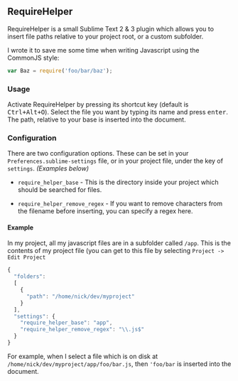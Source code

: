 ## RequireHelper

RequireHelper is a small Sublime Text 2 & 3 plugin which allows you to insert file paths relative to your project root, or a custom subfolder.

I wrote it to save me some time when writing Javascript using the CommonJS style:

```javascript
var Baz = require('foo/bar/baz');
```

### Usage

Activate RequireHelper by pressing its shortcut key (default is <kbd>Ctrl+Alt+O</kbd>). Select the file you want by typing its name and press <kbd>enter</kbd>. The path, relative to your base is inserted into the document.

### Configuration

There are two configuration options. These can be set in your `Preferences.sublime-settings` file, or in your project file, under the key of `settings`. *(Examples below)*

- `require_helper_base` - This is the directory inside your project which should be searched for files.

- `require_helper_remove_regex` - If you want to remove characters from the filename before inserting, you can specify a regex here.

#### Example

In my project, all my javascript files are in a subfolder called `/app`. This is the contents of my project file (you can get to this file by selecting `Project -> Edit Project`

```javascript
{
  "folders":
  [
    {
      "path": "/home/nick/dev/myproject"
    }
  ],
  "settings": {
    "require_helper_base": "app",
    "require_helper_remove_regex": "\\.js$"
  }
}
```

For example, when I select a file which is on disk at `/home/nick/dev/myproject/app/foo/bar.js`, then `'foo/bar` is inserted into the document.
